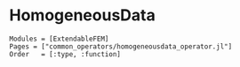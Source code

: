 
# HomogeneousData

```@autodocs
Modules = [ExtendableFEM]
Pages = ["common_operators/homogeneousdata_operator.jl"]
Order   = [:type, :function]
```
